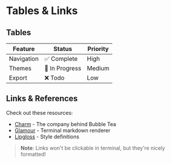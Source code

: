 # Tables & Links

## Tables

| Feature | Status | Priority |
|---------|--------|----------|
| Navigation | ✅ Complete | High |
| Themes | 🔄 In Progress | Medium |
| Export | ❌ Todo | Low |

## Links & References

Check out these resources:

- [Charm](https://charm.sh) - The company behind Bubble Tea
- [Glamour](https://github.com/charmbracelet/glamour) - Terminal markdown renderer
- [Lipgloss](https://github.com/charmbracelet/lipgloss) - Style definitions

> **Note**: Links won't be clickable in terminal, but they're nicely formatted!